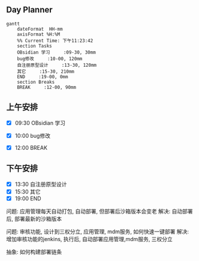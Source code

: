 ## Day Planner
```mermaid
gantt
    dateFormat  HH-mm
    axisFormat %H:%M
    %% Current Time: 下午11:23:42
    section Tasks
    OBsidian 学习     :09-30, 30mm
    bug修改     :10-00, 120mm
    自注册原型设计     :13-30, 120mm
    其它     :15-30, 210mm
    END     :19-00, 0mm
    section Breaks
    BREAK     :12-00, 90mm
```

## 上午安排
- [x] 09:30 OBsidian 学习

- [x] 10:00 bug修改
- [x] 12:00 BREAK

## 下午安排
- [x] 13:30 自注册原型设计
- [x] 15:30 其它
- [x] 19:00 END

问题: 应用管理每天自动打包, 自动部署, 但部署后沙箱版本会变老
解决: 自动部署后, 部署最新的沙箱版本

问题: 审核功能, 设计到三权分立, 应用管理, mdm服务, 如何快速一键部署
解决: 增加审核功能的jenkins, 执行后, 自动部署应用管理,mdm服务, 三权分立

抽象: 如何构建部署链条


